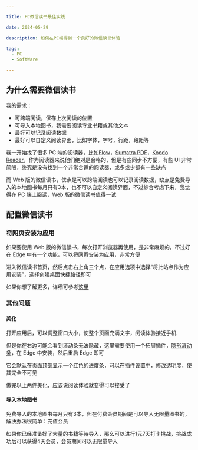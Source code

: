 ```yaml
---

title: PC微信读书最佳实践

date: 2024-05-29

description: 如何在PC端得到一个良好的微信读书体验

tags:
  - PC
  - SoftWare

---
```


## 为什么需要微信读书

我的需求：
- 可跨端阅读，保存上次阅读的位置
- 可导入本地图书，我需要阅读专业书籍或其他文本
- 最好可以记录阅读数据
- 最好可以自定义阅读界面，比如字体，字号，行距，段距等


我一开始找了很多 PC 端的阅读器，比如[Flow](https://www.flowoss.com/zh-CN)，[Sumatra PDF](https://www.sumatrapdfreader.org/free-pdf-reader)，[Koodo Reader](https://koodo.960960.xyz/zh)，作为阅读器来说他们绝对是合格的，但是有些同步不方便，有些 UI 非常简陋，终究是没有找到一个非常合适的阅读器，或多或少都有一些缺点


而 Web 版的微信读书，优点是可以跨端阅读也可以记录阅读数据，缺点是免费导入的本地图书每月只有3本，也不可以自定义阅读界面，不过综合考虑下来，我觉得在 PC 端上阅读，Web 版的微信读书值得一试

## 配置微信读书

### 将网页安装为应用

如果要使用 Web 版的微信读书，每次打开浏览器再使用，是非常麻烦的，不过好在 Edge 中有一个功能，可以将网页安装为应用，非常方便


进入微信读书首页，然后点击右上角三个点，在应用选项中选择“将此站点作为应用安装”，选择创建桌面快捷路径即可


如果你想了解更多，详细可参考[这里](https://support.microsoft.com/zh-cn/topic/%E5%9C%A8-microsoft-edge-%E4%B8%AD%E5%AE%89%E8%A3%85-%E7%AE%A1%E7%90%86%E6%88%96%E5%8D%B8%E8%BD%BD%E5%BA%94%E7%94%A8-0c156575-a94a-45e4-a54f-3a84846f6113)

### 其他问题

#### 美化

打开应用后，可以调整窗口大小，使整个页面充满文字，阅读体验接近手机


但是你在右边可能会看到滚动条无法隐藏，这里需要使用一个拓展插件，[隐形滚动条](https://microsoftedge.microsoft.com/addons/detail/%E9%9A%90%E5%BD%A2%E6%BB%9A%E5%8A%A8%E6%9D%A1/jmopomhdbfldgbfmmkldkkeahhpbldal)，在 Edge 中安装，然后重启 Edge 即可  

它会默认在页面顶部显示一个红色的进度条，可以在插件设置中，修改透明度，使其完全不可见


做完以上两件美化，应该说阅读体验就变得可以接受了

#### 导入本地图书

免费导入的本地图书每月只有3本，但在付费会员期间是可以导入无限量图书的，解决办法很简单：充值会员


如果你已经准备好了大量的书籍等待导入，那么可以进行1元7天打卡挑战，挑战成功后可以获得4天会员，会员期间可以无限量导入